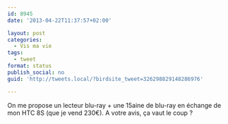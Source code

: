 ```yaml
---
id: 8945
date: '2013-04-22T11:37:57+02:00'

layout: post
categories:
  - Vis ma vie
tags:
  - tweet
format: status
publish_social: no
guid: 'http://tweets.local/?birdsite_tweet=326298829148286976'

---
```


On me propose un lecteur blu-ray + une 15aine de blu-ray en échange de mon HTC 8S (que je vend 230€). A votre avis, ça vaut le coup ?